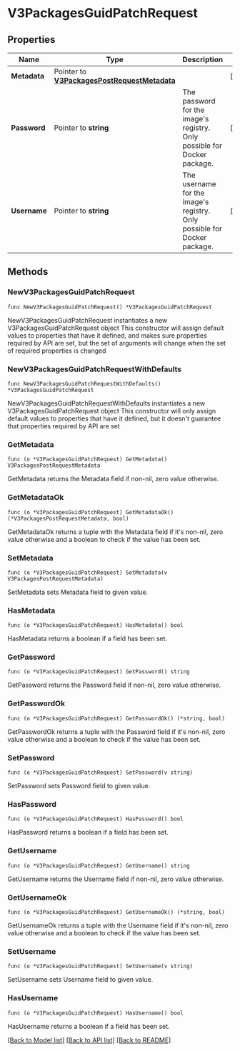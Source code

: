 # V3PackagesGuidPatchRequest

## Properties

Name | Type | Description | Notes
------------ | ------------- | ------------- | -------------
**Metadata** | Pointer to [**V3PackagesPostRequestMetadata**](V3PackagesPostRequestMetadata.md) |  | [optional] 
**Password** | Pointer to **string** | The password for the image&#39;s registry. Only possible for Docker package. | [optional] 
**Username** | Pointer to **string** | The username for the image&#39;s registry. Only possible for Docker package. | [optional] 

## Methods

### NewV3PackagesGuidPatchRequest

`func NewV3PackagesGuidPatchRequest() *V3PackagesGuidPatchRequest`

NewV3PackagesGuidPatchRequest instantiates a new V3PackagesGuidPatchRequest object
This constructor will assign default values to properties that have it defined,
and makes sure properties required by API are set, but the set of arguments
will change when the set of required properties is changed

### NewV3PackagesGuidPatchRequestWithDefaults

`func NewV3PackagesGuidPatchRequestWithDefaults() *V3PackagesGuidPatchRequest`

NewV3PackagesGuidPatchRequestWithDefaults instantiates a new V3PackagesGuidPatchRequest object
This constructor will only assign default values to properties that have it defined,
but it doesn't guarantee that properties required by API are set

### GetMetadata

`func (o *V3PackagesGuidPatchRequest) GetMetadata() V3PackagesPostRequestMetadata`

GetMetadata returns the Metadata field if non-nil, zero value otherwise.

### GetMetadataOk

`func (o *V3PackagesGuidPatchRequest) GetMetadataOk() (*V3PackagesPostRequestMetadata, bool)`

GetMetadataOk returns a tuple with the Metadata field if it's non-nil, zero value otherwise
and a boolean to check if the value has been set.

### SetMetadata

`func (o *V3PackagesGuidPatchRequest) SetMetadata(v V3PackagesPostRequestMetadata)`

SetMetadata sets Metadata field to given value.

### HasMetadata

`func (o *V3PackagesGuidPatchRequest) HasMetadata() bool`

HasMetadata returns a boolean if a field has been set.

### GetPassword

`func (o *V3PackagesGuidPatchRequest) GetPassword() string`

GetPassword returns the Password field if non-nil, zero value otherwise.

### GetPasswordOk

`func (o *V3PackagesGuidPatchRequest) GetPasswordOk() (*string, bool)`

GetPasswordOk returns a tuple with the Password field if it's non-nil, zero value otherwise
and a boolean to check if the value has been set.

### SetPassword

`func (o *V3PackagesGuidPatchRequest) SetPassword(v string)`

SetPassword sets Password field to given value.

### HasPassword

`func (o *V3PackagesGuidPatchRequest) HasPassword() bool`

HasPassword returns a boolean if a field has been set.

### GetUsername

`func (o *V3PackagesGuidPatchRequest) GetUsername() string`

GetUsername returns the Username field if non-nil, zero value otherwise.

### GetUsernameOk

`func (o *V3PackagesGuidPatchRequest) GetUsernameOk() (*string, bool)`

GetUsernameOk returns a tuple with the Username field if it's non-nil, zero value otherwise
and a boolean to check if the value has been set.

### SetUsername

`func (o *V3PackagesGuidPatchRequest) SetUsername(v string)`

SetUsername sets Username field to given value.

### HasUsername

`func (o *V3PackagesGuidPatchRequest) HasUsername() bool`

HasUsername returns a boolean if a field has been set.


[[Back to Model list]](../README.md#documentation-for-models) [[Back to API list]](../README.md#documentation-for-api-endpoints) [[Back to README]](../README.md)


